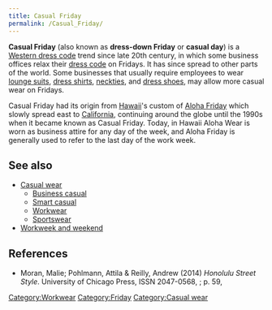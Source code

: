 ```yaml
---
title: Casual Friday
permalink: /Casual_Friday/
---
```


**Casual Friday** (also known as **dress-down Friday** or **casual
day**) is a [Western dress code](/Western_dress_code "wikilink") trend
since late 20th century, in which some business offices relax their
[dress code](/Social_aspects_of_clothing#Private_dress_codes "wikilink")
on Fridays. It has since spread to other parts of the world. Some
businesses that usually require employees to wear [lounge
suits](/Suit_(clothing) "wikilink"), [dress
shirts](/dress_shirt "wikilink"), [neckties](/necktie "wikilink"), and
[dress shoes](/dress_shoe "wikilink"), may allow more casual wear on
Fridays.

Casual Friday had its origin from [Hawaii](/Hawaii "wikilink")'s custom
of [Aloha Friday](/Aloha_Friday "wikilink") which slowly spread east to
[California](/California "wikilink"), continuing around the globe until
the 1990s when it became known as Casual Friday. Today, in Hawaii Aloha
Wear is worn as business attire for any day of the week, and Aloha
Friday is generally used to refer to the last day of the work week.

## See also

-   [Casual wear](/Casual_wear "wikilink")
    -   [Business casual](/Business_casual "wikilink")
    -   [Smart casual](/Smart_casual "wikilink")
    -   [Workwear](/Workwear "wikilink")
    -   [Sportswear](/Sportswear_(fashion) "wikilink")
-   [Workweek and weekend](/Workweek_and_weekend "wikilink")

## References

-   Moran, Malie; Pohlmann, Attila & Reilly, Andrew (2014) *Honolulu
    Street Style*. University of Chicago Press, ISSN 2047-0568, ; p. 59,

[Category:Workwear](/Category:Workwear "wikilink")
[Category:Friday](/Category:Friday "wikilink") [Category:Casual
wear](/Category:Casual_wear "wikilink")